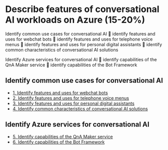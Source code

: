 # Describe features of conversational AI workloads on Azure (15-20%)
Identify common use cases for conversational AI
 identify features and uses for webchat bots
 identify features and uses for telephone voice menus
 identify features and uses for personal digital assistants
 identify common characteristics of conversational AI solutions

Identify Azure services for conversational AI
 identify capabilities of the QnA Maker service
 identify capabilities of the Bot Framework

## Identify common use cases for conversational AI
* [1. Identify features and uses for webchat bots](#1-identify-features-and-uses-for-webchat-bots)
* [2. Identify features and uses for telephone voice menus](#2-identify-features-and-uses-for-telephone-voice-menus)
* [3. Identify features and uses for personal digital assistants](#3-identify-features-and-uses-for-personal-digital-assistants)
* [4. Identify common characteristics of conversational AI solutions](#4-identify-common-characteristics-of-conversational-AI-solutions)


## Identify Azure services for conversational AI
* [5. Identify capabilities of the QnA Maker service](#5-identify-capabilities-of-the-QnA-Maker-service)
* [6. Identify capabilities of the Bot Framework](#6-identify-capabilities-of-the-Bot-Framework)

